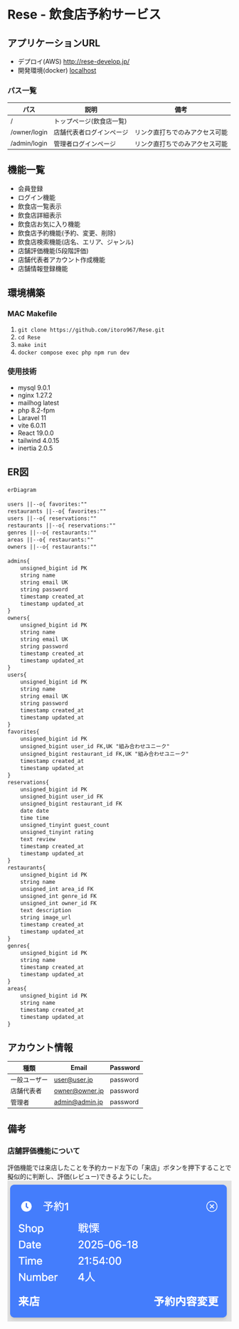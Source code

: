 # Rese - 飲食店予約サービス
## アプリケーションURL
- デプロイ(AWS) http://rese-develop.jp/
- 開発環境(docker) [localhost](localhost)
### パス一覧
|パス|説明|備考|
|-|-|-|
|/|トップページ(飲食店一覧)
|/owner/login|店舗代表者ログインページ|リンク直打ちでのみアクセス可能|
|/admin/login|管理者ログインページ|リンク直打ちでのみアクセス可能|

## 機能一覧
- 会員登録
- ログイン機能
- 飲食店一覧表示
- 飲食店詳細表示
- 飲食店お気に入り機能
- 飲食店予約機能(予約、変更、削除)
- 飲食店検索機能(店名、エリア、ジャンル)
- 店舗評価機能(5段階評価)
- 店舗代表者アカウント作成機能
- 店舗情報登録機能

## 環境構築
### MAC Makefile
1. ```git clone https://github.com/itoro967/Rese.git```
1. ```cd Rese```
1. ```make init```
1. ```docker compose exec php npm run dev```
### 使用技術
- mysql 9.0.1
- nginx 1.27.2
- mailhog latest
- php 8.2-fpm
- Laravel 11
- vite 6.0.11
- React 19.0.0
- tailwind 4.0.15
- inertia 2.0.5

## ER図
```mermaid
erDiagram

users ||--o{ favorites:""
restaurants ||--o{ favorites:""
users ||--o{ reservations:""
restaurants ||--o{ reservations:""
genres ||--o{ restaurants:""
areas ||--o{ restaurants:""
owners ||--o{ restaurants:""

admins{
    unsigned_bigint id PK
    string name
    string email UK
    string password
    timestamp created_at
    timestamp updated_at
}
owners{
    unsigned_bigint id PK
    string name
    string email UK
    string password
    timestamp created_at
    timestamp updated_at
}
users{
    unsigned_bigint id PK
    string name
    string email UK
    string password
    timestamp created_at
    timestamp updated_at
}
favorites{
    unsigned_bigint id PK
    unsigned_bigint user_id FK,UK "組み合わせユニーク"
    unsigned_bigint restaurant_id FK,UK "組み合わせユニーク"
    timestamp created_at
    timestamp updated_at
}
reservations{
    unsigned_bigint id PK
    unsigned_bigint user_id FK
    unsigned_bigint restaurant_id FK
    date date
    time time
    unsigned_tinyint guest_count
    unsigned_tinyint rating
    text review 
    timestamp created_at
    timestamp updated_at
}
restaurants{
    unsigned_bigint id PK
    string name
    unsigned_int area_id FK
    unsigned_int genre_id FK
    unsigned_int owner_id FK
    text description
    string image_url
    timestamp created_at
    timestamp updated_at
}
genres{
    unsigned_bigint id PK
    string name
    timestamp created_at
    timestamp updated_at
}
areas{
    unsigned_bigint id PK
    string name
    timestamp created_at
    timestamp updated_at
}
```

## アカウント情報
|種類|Email|Password|
|-|-|-|
|一般ユーザー|user@user.jp|password|
|店舗代表者|owner@owner.jp|password|
|管理者|admin@admin.jp|password|

## 備考

### 店舗評価機能について
評価機能では来店したことを予約カード左下の「来店」ボタンを押下することで
擬似的に判断し、評価(レビュー)できるようにした。
![予約カード｀](img/予約カード.png)